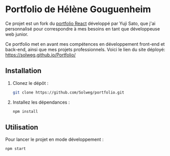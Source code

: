 # Portfolio de Hélène Gouguenheim

Ce projet est un fork du [portfolio React](https://github.com/yujisatojr/react-portfolio-template) développé par Yuji Sato, que j'ai personnalisé pour correspondre à mes besoins en tant que développeuse web junior. 

Ce portfolio met en avant mes compétences en développement front-end et back-end, ainsi que mes projets professionnels.
Voici le lien du site déployé: https://solweg.github.io/Portfolio/

## Installation

1. Clonez le dépôt :
    ```bash
    git clone https://github.com/Solweg/portfolio.git
    ```
2. Installez les dépendances :
    ```bash
    npm install
    ```

## Utilisation

Pour lancer le projet en mode développement :
```bash
npm start
